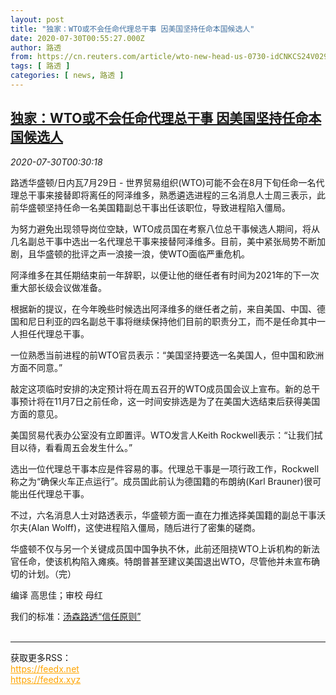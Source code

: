 ```yaml
---
layout: post
title: "独家：WTO或不会任命代理总干事 因美国坚持任命本国候选人"
date: 2020-07-30T00:55:27.000Z
author: 路透
from: https://cn.reuters.com/article/wto-new-head-us-0730-idCNKCS24V029
tags: [ 路透 ]
categories: [ news, 路透 ]
---
```

<!--1596070527000-->
[独家：WTO或不会任命代理总干事 因美国坚持任命本国候选人](https://cn.reuters.com/article/wto-new-head-us-0730-idCNKCS24V029)
------

<div>
<div><i>2020-07-30T00:30:18</i></div><div class="StandardArticleBody_body"><p>路透华盛顿/日内瓦7月29日 - 世界贸易组织(WTO)可能不会在8月下旬任命一名代理总干事来接替即将离任的阿泽维多，熟悉遴选进程的三名消息人士周三表示，此前华盛顿坚持任命一名美国籍副总干事出任该职位，导致进程陷入僵局。 </p><p>为努力避免出现领导岗位空缺，WTO成员国在考察八位总干事候选人期间，将从几名副总干事中选出一名代理总干事来接替阿泽维多。目前，美中紧张局势不断加剧，且华盛顿的批评之声一浪接一浪，使WTO面临严重危机。 </p><p>阿泽维多在其任期结束前一年辞职，以便让他的继任者有时间为2021年的下一次重大部长级会议做准备。 </p><p>根据新的提议，在今年晚些时候选出阿泽维多的继任者之前，来自美国、中国、德国和尼日利亚的四名副总干事将继续保持他们目前的职责分工，而不是任命其中一人担任代理总干事。 </p><p>一位熟悉当前进程的前WTO官员表示：“美国坚持要选一名美国人，但中国和欧洲方面不同意。” </p><p>敲定这项临时安排的决定预计将在周五召开的WTO成员国会议上宣布。新的总干事预计将在11月7日之前任命，这一时间安排选是为了在美国大选结束后获得美国方面的意见。 </p><p>美国贸易代表办公室没有立即置评。WTO发言人Keith Rockwell表示：“让我们拭目以待，看看周五会发生什么。” </p><p>选出一位代理总干事本应是件容易的事。代理总干事是一项行政工作，Rockwell称之为“确保火车正点运行”。成员国此前认为德国籍的布朗纳(Karl Brauner)很可能出任代理总干事。 </p><p>不过，六名消息人士对路透表示，华盛顿方面一直在力推选择美国籍的副总干事沃尔夫(Alan Wolff)，这使进程陷入僵局，随后进行了密集的磋商。 </p><p>华盛顿不仅与另一个关键成员国中国争执不休，此前还阻挠WTO上诉机构的新法官任命，使该机构陷入瘫痪。特朗普甚至建议美国退出WTO，尽管他并未宣布确切的计划。（完） </p><div class="Attribution_container"><div class="Attribution_attribution"><p class="Attribution_content">编译 高思佳；审校 母红 </p></div></div><div class="StandardArticleBody_trustBadgeContainer"><span class="StandardArticleBody_trustBadgeTitle">我们的标准：</span><span class="trustBadgeUrl"><a href="https://www.thomsonreuters.cn/content/dam/openweb/documents/pdf/china/brochures/about-us-1.pdf">汤森路透“信任原则”</a></span></div></div><br><hr><div>获取更多RSS：<br><a href="https://feedx.net" style="color:orange" target="_blank">https://feedx.net</a> <br><a href="https://feedx.xyz" style="color:orange" target="_blank">https://feedx.xyz</a><br></div>
</div>
